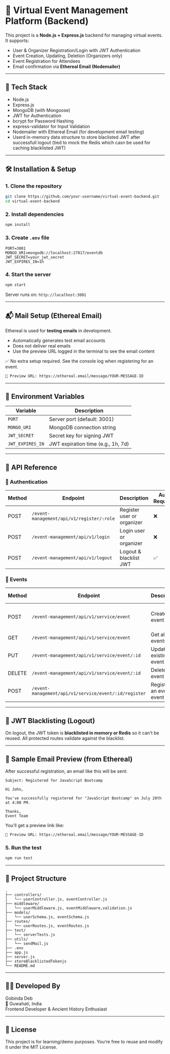 # 🎉 Virtual Event Management Platform (Backend)

This project is a **Node.js + Express.js** backend for managing virtual events. It supports:

- User & Organizer Registration/Login with JWT Authentication
- Event Creation, Updating, Deletion (Organizers only)
- Event Registration for Attendees
- Email confirmation via **Ethereal Email (Nodemailer)**

---

## 🚀 Tech Stack

- Node.js
- Express.js
- MongoDB (with Mongoose)
- JWT for Authentication
- bcrypt for Password Hashing
- express-validator for Input Validation
- Nodemailer with Ethereal Email (for development email testing)
- Userd in-memory data structure to store blaclisted JWT after successfull logout (tied to mock the Redis which casn be used for caching blacklisted JWT)

---

## 🛠️ Installation & Setup

### 1. Clone the repository

```bash
git clone https://github.com/your-username/virtual-event-backend.git
cd virtual-event-backend
```

### 2. Install dependencies

```bash
npm install
```

### 3. Create `.env` file

```env
PORT=3001
MONGO_URI=mongodb://localhost:27017/eventdb
JWT_SECRET=your_jwt_secret
JWT_EXPIRES_IN=1h
```

### 4. Start the server

```bash
npm start
```

Server runs on: `http://localhost:3001`

---

## 📬 Mail Setup (Ethereal Email)

Ethereal is used for **testing emails** in development.

- Automatically generates test email accounts
- Does not deliver real emails
- Use the preview URL logged in the terminal to see the email content

✅ No extra setup required. See the console log when registering for an event.

```bash
🔗 Preview URL: https://ethereal.email/message/YOUR-MESSAGE-ID
```

---

## 🔐 Environment Variables

| Variable         | Description                        |
| ---------------- | ---------------------------------- |
| `PORT`           | Server port (default: 3001)        |
| `MONGO_URI`      | MongoDB connection string          |
| `JWT_SECRET`     | Secret key for signing JWT         |
| `JWT_EXPIRES_IN` | JWT expiration time (e.g., 1h, 7d) |

---

## 📡 API Reference

### 🔑 Authentication

| Method | Endpoint                                  | Description                | Auth Required | Body Parameters             |
| ------ | ----------------------------------------- | -------------------------- | ------------- | --------------------------- |
| POST   | `/event-management/api/v1/register/:role` | Register user or organizer | ❌            | `name`, `email`, `password` |
| POST   | `/event-management/api/v1/login`          | Login user or organizer    | ❌            | `email`, `password`         |
| POST   | `/event-management/api/v1/logout`         | Logout & blacklist JWT     | ✅            | ❌                          |

### 🎫 Events

| Method | Endpoint                                              | Description                       | Auth Required | Role Required | Body Parameters                              |
| ------ | ----------------------------------------------------- | --------------------------------- | ------------- | ------------- | -------------------------------------------- |
| POST   | `/event-management/api/v1/service/event`              | Create new event                  | ✅            | `organizer`   | `title`, `description`, `date`, `time`, etc. |
| GET    | `/event-management/api/v1/service/event`              | Get all events                    | ✅            | ❌           | ❌                                           |
| PUT    | `/event-management/api/v1/service/event/:id`          | Update an existing event by ID    | ✅            | `organizer`   | Partial or full event data                   |
| DELETE | `/event-management/api/v1/service/event/:id`          | Delete an event by ID             | ✅            | `organizer`   | ❌                                           |
| POST   | `/event-management/api/v1/service/event/:id/register` | Register for an event by event ID | ✅            | `user`        | (gets user info from JWT)                    |

---

## 🔁 JWT Blacklisting (Logout)

On logout, the JWT token is **blacklisted in memory or Redis** so it can't be reused. All protected routes validate against the blacklist.

---

## 📧 Sample Email Preview (from Ethereal)

After successful registration, an email like this will be sent:

```
Subject: Registered for JavaScript Bootcamp

Hi John,

You've successfully registered for "JavaScript Bootcamp" on July 20th at 4:00 PM.

Thanks,
Event Team
```

You’ll get a preview link like:

```bash
🔗 Preview URL: https://ethereal.email/message/YOUR-MESSAGE-ID
```

### 5. Run the test

```bash
npm run test
```

---

## 📂 Project Structure

```
.
├── controllers/
│   └── userController.js, eventController.js
├── middleware/
│   └── userMiddleware.js, eventMiddleware,validation.js
├── models/
│   └── userSchema.js, eventSchema.js
├── routes/
│   └── userRoutes.js, eventRoutes.js
├── test/
│   └── serverTests.js
├── utils/
│   └── sendMail.js
├── .env
├── app.js
├── server.js
├── storeBlacklistedTokenjs
└── README.md
```

---

## 🧑‍💻 Developed By

Gobinda Deb  
📍 Guwahati, India  
Frontend Developer & Ancient History Enthusiast

---

## 📃 License

This project is for learning/demo purposes. You’re free to reuse and modify it under the MIT License.
